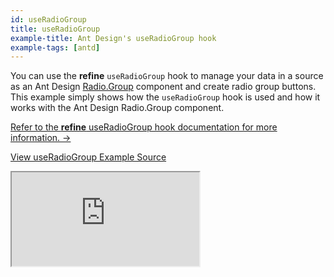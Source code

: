 ```yaml
---
id: useRadioGroup
title: useRadioGroup
example-title: Ant Design's useRadioGroup hook
example-tags: [antd]
---
```


You can use the **refine** `useRadioGroup` hook to manage your data in a source as an Ant Design [Radio.Group](https://ant.design/components/radio/#components-radio-demo-radiogroup-with-name) component and create radio group buttons. This example simply shows how the `useRadioGroup` hook is used and how it works with the Ant Design Radio.Group component.

[Refer to the **refine** useRadioGroup hook documentation for more information. →](/docs/api-reference/antd/hooks/field/useRadioGroup/)

[View useRadioGroup Example Source](https://github.com/refinedev/refine/tree/master/examples/field-antd-use-radio-group)

<iframe loading="lazy" src="https://stackblitz.com/github/refinedev/refine/tree/master/examples/field-antd-use-radio-group?embed=1&view=preview&theme=dark&preset=node&ctl=1"
    style={{width: "100%", height:"80vh", border: "0px", borderRadius: "8px", overflow:"hidden"}}
    title="refine-use-radio-group-example"
></iframe>
